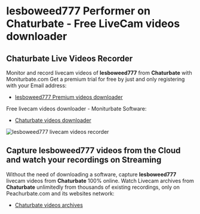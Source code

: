 # lesboweed777 Performer on Chaturbate - Free LiveCam videos downloader

## Chaturbate Live Videos Recorder

Monitor and record livecam videos of **lesboweed777** from **Chaturbate** with Moniturbate.com
Get a premium trial for free by just and only registering with your Email address:
* [lesboweed777 Premium videos downloader](https://moniturbate.com/request-demo-licence-key.html)

Free livecam videos downloader - Moniturbate Software:
* [Chaturbate videos downloader](https://moniturbate.com/moniturbate-download-software.html)

![lesboweed777 livecam videos recorder](https://peachurnet.com/templates/moniturbate-software.png)


## Capture lesboweed777 videos from the Cloud and watch your recordings on Streaming

Without the need of downloading a software, capture **lesboweed777** livecam videos from **Chaturbate** 100% online.
Watch Livecam archives from **Chaturbate** unlimitedly from thousands of existing recordings, only on Peachurbate.com and its websites network:
* [Chaturbate videos archives](https://peachurnet.com/)
